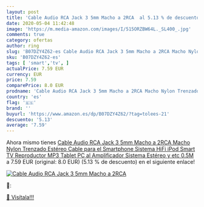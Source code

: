 ```yaml
---
layout: post
title: 'Cable Audio RCA Jack 3 5mm Macho a 2RCA  al 5.13 % de descuento'
date: 2020-05-04 11:42:48
image: 'https://m.media-amazon.com/images/I/515ORZBW64L._SL400_.jpg'
comments: true
category: ofertas
author: ring
slug: 'B07DZY4Z62-es Cable Audio RCA Jack 3 5mm Macho a 2RCA Macho Nylon...'
sku: 'B07DZY4Z62-es'
tags: [ 'smart','tv', ]
actualPrice: 7.59 EUR
currency: EUR
price: 7.59
comparePrice: 8.0 EUR
prodname: 'Cable Audio RCA Jack 3 5mm Macho a 2RCA Macho Nylon Trenzado Estéreo Cable para el Smartphone  Sistema HiFi iPod  Smart TV  Reproductor MP3  Tablet  PC al Amplificador  Sistema Estéreo y etc  0.5M '
country: 'es'
flag: '🇪🇸'
brand: ''
buyurl: 'https://www.amazon.es/dp/B07DZY4Z62/?tag=tolees-21'
descuento: '5.13'
average: '7.59'
---
```


Ahora mismo tienes [Cable Audio RCA Jack 3 5mm Macho a 2RCA Macho Nylon Trenzado Estéreo Cable para el Smartphone  Sistema HiFi iPod  Smart TV  Reproductor MP3  Tablet  PC al Amplificador  Sistema Estéreo y etc  0.5M ](https://www.amazon.es/dp/B07DZY4Z62/?tag=tolees-21) a 7.59 EUR (original: 8.0 EUR) (5.13 %  de descuento) en el siguiente enlace!

[![Cable Audio RCA Jack 3 5mm Macho a 2RCA ](https://m.media-amazon.com/images/I/515ORZBW64L._SL400_.jpg)](https://www.amazon.es/dp/B07DZY4Z62/?tag=tolees-21)

🔎:


[🛒 Visítala!!!](https://www.amazon.es/dp/B07DZY4Z62/?tag=tolees-21)
